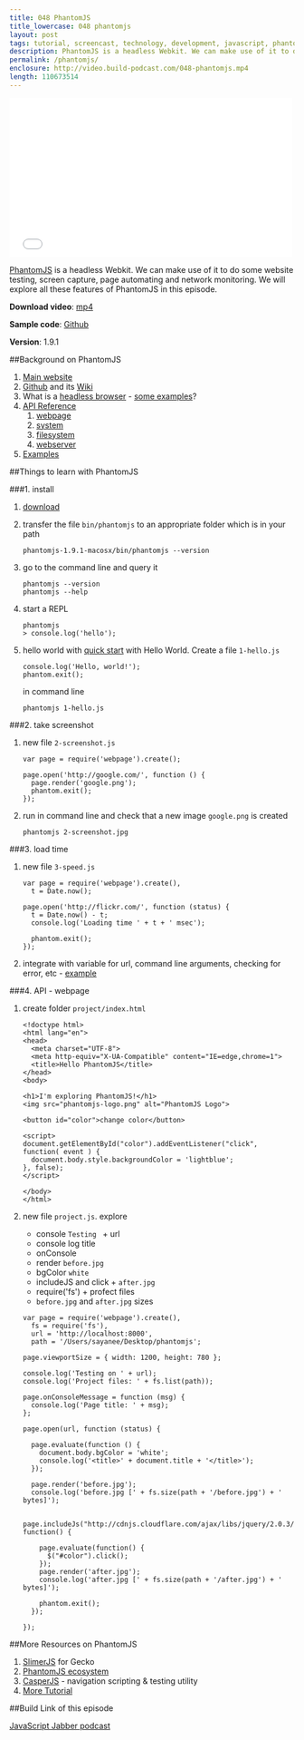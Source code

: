 ```yaml
---
title: 048 PhantomJS
title_lowercase: 048 phantomjs
layout: post
tags: tutorial, screencast, technology, development, javascript, phantomjs, headless, browser, automation, testing
description: PhantomJS is a headless Webkit. We can make use of it to do some website testing, screen capture, page automating and network monitoring. We will explore all these features of PhantomJS in this episode.
permalink: /phantomjs/
enclosure: http://video.build-podcast.com/048-phantomjs.mp4
length: 110673514
---
```


<div id="video"><iframe src="//player.vimeo.com/video/70712887" width="500" height="281" frameborder="0" webkitallowfullscreen mozallowfullscreen allowfullscreen></iframe></div>

[PhantomJS](http://phantomjs.org/) is a headless Webkit. We can make use of it to do some website testing, screen capture, page automating and network monitoring. We will explore all these features of PhantomJS in this episode.

**Download video**: [mp4](http://video.build-podcast.com/048-phantomjs.mp4)

**Sample code**: [Github](https://github.com/sayanee/build-podcast/tree/master/048-phantomjs)

**Version**: 1.9.1

##Background on PhantomJS

1. [Main website](http://phantomjs.org/)
1. [Github](https://github.com/ariya/phantomjs) and its [Wiki](https://github.com/ariya/phantomjs/wiki)
1. What is a [headless browser](http://blog.arhg.net/2009/10/what-is-headless-browser.html) - [some examples](https://gist.github.com/evandrix/3694955)?
1. [API Reference](https://github.com/ariya/phantomjs/wiki/API-Reference)
    1. [webpage](https://github.com/ariya/phantomjs/wiki/API-Reference-WebPage)
    1. [system](https://github.com/ariya/phantomjs/wiki/API-Reference-System)
    1. [filesystem](https://github.com/ariya/phantomjs/wiki/API-Reference-FileSystem)
    1. [webserver](https://github.com/ariya/phantomjs/wiki/API-Reference-WebServer)
1. [Examples](https://github.com/ariya/phantomjs/wiki/Examples)

##Things to learn with PhantomJS

###1. install

1. [download](http://phantomjs.org/download.html)
1. transfer the file `bin/phantomjs` to an appropriate folder which is in your path

    ```
    phantomjs-1.9.1-macosx/bin/phantomjs --version
    ```
1. go to the command line and query it

    ```
    phantomjs --version
    phantomjs --help
    ```
1. start a REPL

    ```
    phantomjs
    > console.log('hello');
    ```

1. hello world with [quick start](https://github.com/ariya/phantomjs/wiki/Quick-Start) with Hello World. Create a file `1-hello.js`

    ```
    console.log('Hello, world!');
    phantom.exit();
    ```

    in command line

    ```
    phantomjs 1-hello.js
    ```

###2. take screenshot

1. new file `2-screenshot.js`

    ```
    var page = require('webpage').create();

    page.open('http://google.com/', function () {
      page.render('google.png');
      phantom.exit();
    });
    ```
1. run in command line and check that a new image `google.png` is created

    ```
    phantomjs 2-screenshot.jpg
    ```

###3. load time

1. new file `3-speed.js`

    ```
    var page = require('webpage').create(),
      t = Date.now();

    page.open('http://flickr.com/', function (status) {
      t = Date.now() - t;
      console.log('Loading time ' + t + ' msec');

      phantom.exit();
    });
    ```
1. integrate with variable for url, command line arguments, checking for error, etc - [example](https://github.com/ariya/phantomjs/wiki/Quick-Start#page-loading)

###4. API - webpage

1. create folder `project/index.html`

    ```
    <!doctype html>
    <html lang="en">
    <head>
      <meta charset="UTF-8">
      <meta http-equiv="X-UA-Compatible" content="IE=edge,chrome=1">
      <title>Hello PhantomJS</title>
    </head>
    <body>

    <h1>I'm exploring PhantomJS!</h1>
    <img src="phantomjs-logo.png" alt="PhantomJS Logo">

    <button id="color">change color</button>

    <script>
    document.getElementById("color").addEventListener("click", function( event ) {
      document.body.style.backgroundColor = 'lightblue';
    }, false);
    </script>

    </body>
    </html>
    ```

1. new file `project.js`. explore
    - console `Testing ` + url
    - console log title
    - onConsole
    - render `before.jpg`
    - bgColor `white`
    - includeJS and click + `after.jpg`
    - require('fs') + profect files
    - `before.jpg` and `after.jpg` sizes


    ```
    var page = require('webpage').create(),
      fs = require('fs'),
      url = 'http://localhost:8000',
      path = '/Users/sayanee/Desktop/phantomjs';

    page.viewportSize = { width: 1200, height: 780 };

    console.log('Testing on ' + url);
    console.log('Project files: ' + fs.list(path));

    page.onConsoleMessage = function (msg) {
      console.log('Page title: ' + msg);
    };

    page.open(url, function (status) {

      page.evaluate(function () {
        document.body.bgColor = 'white';
        console.log('<title>' + document.title + '</title>');
      });

      page.render('before.jpg');
      console.log('before.jpg [' + fs.size(path + '/before.jpg') + ' bytes]');

      page.includeJs("http://cdnjs.cloudflare.com/ajax/libs/jquery/2.0.3/jquery.min.js", function() {

        page.evaluate(function() {
          $("#color").click();
        });
        page.render('after.jpg');
        console.log('after.jpg [' + fs.size(path + '/after.jpg') + ' bytes]');

        phantom.exit();
      });

    });
    ```




##More Resources on PhantomJS
1. [SlimerJS](http://www.slimerjs.org/) for Gecko
1. [PhantomJS ecosystem](https://github.com/ariya/phantomjs#ecosystem)
1. [CasperJS](http://casperjs.org/) - navigation scripting & testing utility
1. [More Tutorial](https://github.com/ariya/phantomjs/wiki/Buzz)

##Build Link of this episode

[JavaScript Jabber podcast](http://javascriptjabber.com/)
